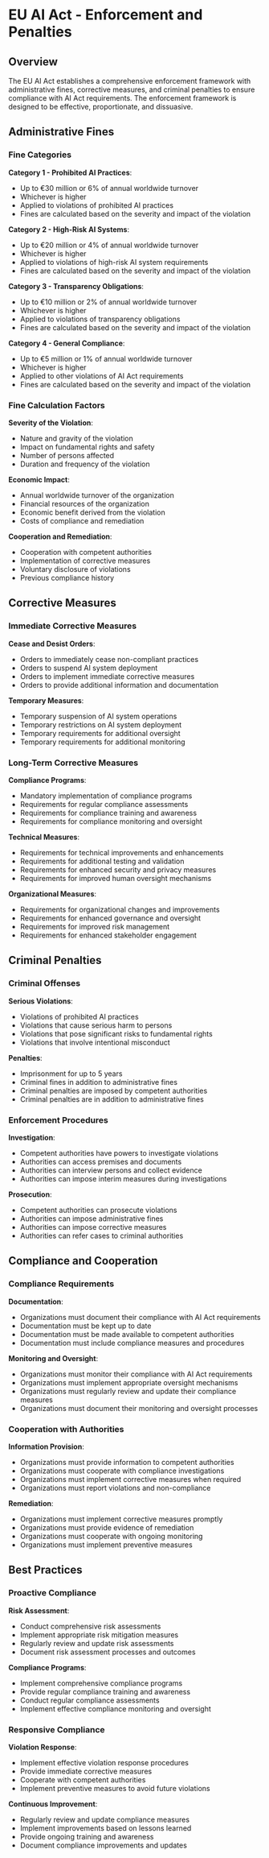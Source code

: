 # EU AI Act - Enforcement and Penalties

## Overview

The EU AI Act establishes a comprehensive enforcement framework with administrative fines, corrective measures, and criminal penalties to ensure compliance with AI Act requirements. The enforcement framework is designed to be effective, proportionate, and dissuasive.

## Administrative Fines

### Fine Categories

**Category 1 - Prohibited AI Practices**:
- Up to €30 million or 6% of annual worldwide turnover
- Whichever is higher
- Applied to violations of prohibited AI practices
- Fines are calculated based on the severity and impact of the violation

**Category 2 - High-Risk AI Systems**:
- Up to €20 million or 4% of annual worldwide turnover
- Whichever is higher
- Applied to violations of high-risk AI system requirements
- Fines are calculated based on the severity and impact of the violation

**Category 3 - Transparency Obligations**:
- Up to €10 million or 2% of annual worldwide turnover
- Whichever is higher
- Applied to violations of transparency obligations
- Fines are calculated based on the severity and impact of the violation

**Category 4 - General Compliance**:
- Up to €5 million or 1% of annual worldwide turnover
- Whichever is higher
- Applied to other violations of AI Act requirements
- Fines are calculated based on the severity and impact of the violation

### Fine Calculation Factors

**Severity of the Violation**:
- Nature and gravity of the violation
- Impact on fundamental rights and safety
- Number of persons affected
- Duration and frequency of the violation

**Economic Impact**:
- Annual worldwide turnover of the organization
- Financial resources of the organization
- Economic benefit derived from the violation
- Costs of compliance and remediation

**Cooperation and Remediation**:
- Cooperation with competent authorities
- Implementation of corrective measures
- Voluntary disclosure of violations
- Previous compliance history

## Corrective Measures

### Immediate Corrective Measures

**Cease and Desist Orders**:
- Orders to immediately cease non-compliant practices
- Orders to suspend AI system deployment
- Orders to implement immediate corrective measures
- Orders to provide additional information and documentation

**Temporary Measures**:
- Temporary suspension of AI system operations
- Temporary restrictions on AI system deployment
- Temporary requirements for additional oversight
- Temporary requirements for additional monitoring

### Long-Term Corrective Measures

**Compliance Programs**:
- Mandatory implementation of compliance programs
- Requirements for regular compliance assessments
- Requirements for compliance training and awareness
- Requirements for compliance monitoring and oversight

**Technical Measures**:
- Requirements for technical improvements and enhancements
- Requirements for additional testing and validation
- Requirements for enhanced security and privacy measures
- Requirements for improved human oversight mechanisms

**Organizational Measures**:
- Requirements for organizational changes and improvements
- Requirements for enhanced governance and oversight
- Requirements for improved risk management
- Requirements for enhanced stakeholder engagement

## Criminal Penalties

### Criminal Offenses

**Serious Violations**:
- Violations of prohibited AI practices
- Violations that cause serious harm to persons
- Violations that pose significant risks to fundamental rights
- Violations that involve intentional misconduct

**Penalties**:
- Imprisonment for up to 5 years
- Criminal fines in addition to administrative fines
- Criminal penalties are imposed by competent authorities
- Criminal penalties are in addition to administrative fines

### Enforcement Procedures

**Investigation**:
- Competent authorities have powers to investigate violations
- Authorities can access premises and documents
- Authorities can interview persons and collect evidence
- Authorities can impose interim measures during investigations

**Prosecution**:
- Competent authorities can prosecute violations
- Authorities can impose administrative fines
- Authorities can impose corrective measures
- Authorities can refer cases to criminal authorities

## Compliance and Cooperation

### Compliance Requirements

**Documentation**:
- Organizations must document their compliance with AI Act requirements
- Documentation must be kept up to date
- Documentation must be made available to competent authorities
- Documentation must include compliance measures and procedures

**Monitoring and Oversight**:
- Organizations must monitor their compliance with AI Act requirements
- Organizations must implement appropriate oversight mechanisms
- Organizations must regularly review and update their compliance measures
- Organizations must document their monitoring and oversight processes

### Cooperation with Authorities

**Information Provision**:
- Organizations must provide information to competent authorities
- Organizations must cooperate with compliance investigations
- Organizations must implement corrective measures when required
- Organizations must report violations and non-compliance

**Remediation**:
- Organizations must implement corrective measures promptly
- Organizations must provide evidence of remediation
- Organizations must cooperate with ongoing monitoring
- Organizations must implement preventive measures

## Best Practices

### Proactive Compliance

**Risk Assessment**:
- Conduct comprehensive risk assessments
- Implement appropriate risk mitigation measures
- Regularly review and update risk assessments
- Document risk assessment processes and outcomes

**Compliance Programs**:
- Implement comprehensive compliance programs
- Provide regular compliance training and awareness
- Conduct regular compliance assessments
- Implement effective compliance monitoring and oversight

### Responsive Compliance

**Violation Response**:
- Implement effective violation response procedures
- Provide immediate corrective measures
- Cooperate with competent authorities
- Implement preventive measures to avoid future violations

**Continuous Improvement**:
- Regularly review and update compliance measures
- Implement improvements based on lessons learned
- Provide ongoing training and awareness
- Document compliance improvements and updates
